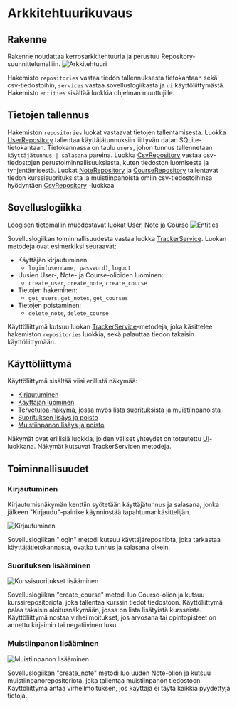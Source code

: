 # Arkkitehtuurikuvaus
## Rakenne
Rakenne noudattaa kerrosarkkitehtuuria ja perustuu Repository-suunnittelumalliin.
![Arkkitehtuuri](https://user-images.githubusercontent.com/80783887/117005417-e8555600-acef-11eb-8dc1-76fc6185da9a.png)

Hakemisto `repositories` vastaa tiedon tallennuksesta tietokantaan sekä csv-tiedostoihin, `services` vastaa sovelluslogiikasta ja `ui` käyttöliittymästä. Hakemisto `entities` sisältää luokkia ohjelman muuttujille.
## Tietojen tallennus
Hakemiston `repositories` luokat vastaavat tietojen tallentamisesta. Luokka [UserRepository](../src/repositories/user_repository.py) tallentaa käyttäjätunnuksiin liittyvän datan SQLite-tietokantaan. Tietokannassa on taulu `users`, johon tunnus tallennetaan `käyttäjätunnus | salasana` pareina. Luokka [CsvRepository](../src/repositories/csv_repository.py) vastaa csv-tiedostojen perustoiminnallisuuksiasta, kuten tiedoston luomisesta ja tyhjentämisestä. Luokat [NoteRepository](../src/repositories/note_repository.py) ja [CourseRepository](../src/repositories/course_repository.py) tallentavat tiedon kurssisuorituksista ja muistiinpanoista omiin csv-tiedostoihinsa hyödyntäen [CsvRepository](../src/repositories/csv_repository.py) -luokkaa 
## Sovelluslogiikka
Loogisen tietomallin muodostavat luokat [User](../src/repositories/user_repository.py), [Note](../src/repositories/note_repository.py) ja [Course](../src/repositories/course_repository.py)
![Entities](https://user-images.githubusercontent.com/80783887/118409704-7fc58c00-b694-11eb-915e-63cb86281fcd.png)

Sovelluslogiikan toiminnallisuudesta vastaa luokka [TrackerService](../src/services/tracker_service.py). 
Luokan metodeja ovat esimerkiksi seuraavat:
- Käyttäjän kirjautuminen:
  - `login(username, password)`, `logout`
- Uusien User-, Note- ja Course-olioiden luominen:
  - `create_user`, `create_note`, `create_course`
- Tietojen hakeminen:
  - `get_users`, `get_notes`, `get_courses`
- Tietojen poistaminen:
  - `delete_note`, `delete_course`
 
Käyttöliittymä kutsuu luokan [TrackerService](../src/services/tracker_service.py)-metodeja, joka käsittelee hakemiston `repositories` luokkia, sekä palauttaa tiedon takaisin käyttöliittymään. 
## Käyttöliittymä

Käyttöliittymä sisältää viisi erillistä näkymää:

- [Kirjautuminen](../src/ui/login_view.py)
- [Käyttäjän luominen](../src/ui/create_view.py)
- [Tervetuloa-näkymä](../src/ui/user_view.py), jossa myös lista suorituksista ja muistiinpanoista
- [Suorituksen lisäys ja poisto](../src/ui/add_course_view.py)
- [Muistiinpanon lisäys ja poisto](../src/ui/add_note_view.py)

Näkymät ovat erillisiä luokkia, joiden väliset yhteydet on toteutettu [UI](../src/ui/ui.py)-luokkana. Näkymät kutsuvat TrackerServicen metodeja.
## Toiminnallisuudet
### Kirjautuminen
Kirjautumisnäkymän kenttiin syötetään käyttäjätunnus ja salasana, jonka jälkeen "Kirjaudu"-painike käynniostää tapahtumankäsittelijän.

![Kirjautuminen](https://user-images.githubusercontent.com/80783887/115996379-a3db0380-a5e7-11eb-829f-104a34221397.png)

Sovelluslogiikan "login" metodi kutsuu käyttäjärepositiota, joka tarkastaa käyttäjätietokannasta, ovatko tunnus ja salasana oikein. 
### Suorituksen lisääminen
![Kurssisuoritukset lisääminen](https://user-images.githubusercontent.com/80783887/117972023-4955dd00-b333-11eb-9da7-a57786fc31ab.png)

Sovelluslogiikan "create_course" metodi luo Course-olion ja kutsuu kurssirepositoriota, joka tallentaa kurssin tiedot tiedostoon. Käyttöliittymä palaa takaisin aloitusnäkymään, jossa on lista lisätyistä kursseista. Käyttöliittymä nostaa virheilmoitukset, jos arvosana tai opintopisteet on annettu kirjaimin tai negatiivinen luku.
### Muistiinpanon lisääminen
![Muistiinpanon lisääminen](https://user-images.githubusercontent.com/80783887/118113883-867fa500-b3ef-11eb-8835-1b61c4bedfce.png)

Sovelluslogiikan "create_note" metodi luo uuden Note-olion ja kutsuu muistiinpanorepositoriota, joka tallentaa muistiinpanon tiedostoon. Käyttöliittymä antaa virheilmoituksen, jos käyttäjä ei täytä kaikkia pyydettyjä tietoja.


